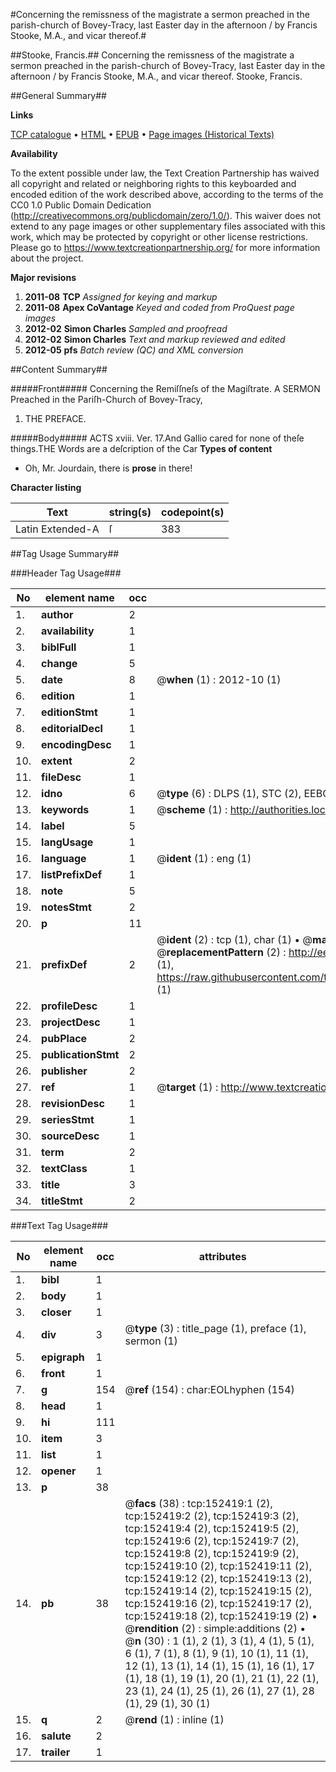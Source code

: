 #Concerning the remissness of the magistrate a  sermon preached in the parish-church of Bovey-Tracy, last Easter day in the afternoon / by Francis Stooke, M.A., and vicar thereof.#

##Stooke, Francis.##
Concerning the remissness of the magistrate a  sermon preached in the parish-church of Bovey-Tracy, last Easter day in the afternoon / by Francis Stooke, M.A., and vicar thereof.
Stooke, Francis.

##General Summary##

**Links**

[TCP catalogue](http://www.ota.ox.ac.uk/tcp/)  • 
[HTML](http://tei.it.ox.ac.uk/tcp/Texts-HTML/free/A93/A93930.html)  • 
[EPUB](http://tei.it.ox.ac.uk/tcp/Texts-EPUB/free/A93/A93930.epub) • 
[Page images (Historical Texts)](https://historicaltexts.jisc.ac.uk/eebo-38875586e)

**Availability**

To the extent possible under law, the Text Creation Partnership has waived all copyright and related or neighboring rights to this keyboarded and encoded edition of the work described above, according to the terms of the CC0 1.0 Public Domain Dedication (http://creativecommons.org/publicdomain/zero/1.0/). This waiver does not extend to any page images or other supplementary files associated with this work, which may be protected by copyright or other license restrictions. Please go to https://www.textcreationpartnership.org/ for more information about the project.

**Major revisions**

1. __2011-08__ __TCP__ *Assigned for keying and markup*
1. __2011-08__ __Apex CoVantage__ *Keyed and coded from ProQuest page images*
1. __2012-02__ __Simon Charles__ *Sampled and proofread*
1. __2012-02__ __Simon Charles__ *Text and markup reviewed and edited*
1. __2012-05__ __pfs__ *Batch review (QC) and XML conversion*

##Content Summary##

#####Front#####
Concerning the Remiſſneſs of the Magiſtrate. A SERMON Preached in the Pariſh-Church of Bovey-Tracy, 
1. THE PREFACE.

#####Body#####
ACTS xviii. Ver. 17.And Gallio cared for none of theſe things.THE Words are a deſcription of the Car
**Types of content**

  * Oh, Mr. Jourdain, there is **prose** in there!

**Character listing**


|Text|string(s)|codepoint(s)|
|---|---|---|
|Latin Extended-A|ſ|383|

##Tag Usage Summary##

###Header Tag Usage###

|No|element name|occ|attributes|
|---|---|---|---|
|1.|__author__|2||
|2.|__availability__|1||
|3.|__biblFull__|1||
|4.|__change__|5||
|5.|__date__|8| @__when__ (1) : 2012-10 (1)|
|6.|__edition__|1||
|7.|__editionStmt__|1||
|8.|__editorialDecl__|1||
|9.|__encodingDesc__|1||
|10.|__extent__|2||
|11.|__fileDesc__|1||
|12.|__idno__|6| @__type__ (6) : DLPS (1), STC (2), EEBO-CITATION (1), OCLC (1), VID (1)|
|13.|__keywords__|1| @__scheme__ (1) : http://authorities.loc.gov/ (1)|
|14.|__label__|5||
|15.|__langUsage__|1||
|16.|__language__|1| @__ident__ (1) : eng (1)|
|17.|__listPrefixDef__|1||
|18.|__note__|5||
|19.|__notesStmt__|2||
|20.|__p__|11||
|21.|__prefixDef__|2| @__ident__ (2) : tcp (1), char (1)  •  @__matchPattern__ (2) : ([0-9\-]+):([0-9IVX]+) (1), (.+) (1)  •  @__replacementPattern__ (2) : http://eebo.chadwyck.com/downloadtiff?vid=$1&page=$2 (1), https://raw.githubusercontent.com/textcreationpartnership/Texts/master/tcpchars.xml#$1 (1)|
|22.|__profileDesc__|1||
|23.|__projectDesc__|1||
|24.|__pubPlace__|2||
|25.|__publicationStmt__|2||
|26.|__publisher__|2||
|27.|__ref__|1| @__target__ (1) : http://www.textcreationpartnership.org/docs/. (1)|
|28.|__revisionDesc__|1||
|29.|__seriesStmt__|1||
|30.|__sourceDesc__|1||
|31.|__term__|2||
|32.|__textClass__|1||
|33.|__title__|3||
|34.|__titleStmt__|2||


###Text Tag Usage###

|No|element name|occ|attributes|
|---|---|---|---|
|1.|__bibl__|1||
|2.|__body__|1||
|3.|__closer__|1||
|4.|__div__|3| @__type__ (3) : title_page (1), preface (1), sermon (1)|
|5.|__epigraph__|1||
|6.|__front__|1||
|7.|__g__|154| @__ref__ (154) : char:EOLhyphen (154)|
|8.|__head__|1||
|9.|__hi__|111||
|10.|__item__|3||
|11.|__list__|1||
|12.|__opener__|1||
|13.|__p__|38||
|14.|__pb__|38| @__facs__ (38) : tcp:152419:1 (2), tcp:152419:2 (2), tcp:152419:3 (2), tcp:152419:4 (2), tcp:152419:5 (2), tcp:152419:6 (2), tcp:152419:7 (2), tcp:152419:8 (2), tcp:152419:9 (2), tcp:152419:10 (2), tcp:152419:11 (2), tcp:152419:12 (2), tcp:152419:13 (2), tcp:152419:14 (2), tcp:152419:15 (2), tcp:152419:16 (2), tcp:152419:17 (2), tcp:152419:18 (2), tcp:152419:19 (2)  •  @__rendition__ (2) : simple:additions (2)  •  @__n__ (30) : 1 (1), 2 (1), 3 (1), 4 (1), 5 (1), 6 (1), 7 (1), 8 (1), 9 (1), 10 (1), 11 (1), 12 (1), 13 (1), 14 (1), 15 (1), 16 (1), 17 (1), 18 (1), 19 (1), 20 (1), 21 (1), 22 (1), 23 (1), 24 (1), 25 (1), 26 (1), 27 (1), 28 (1), 29 (1), 30 (1)|
|15.|__q__|2| @__rend__ (1) : inline (1)|
|16.|__salute__|2||
|17.|__trailer__|1||
